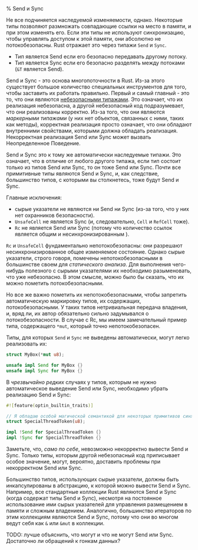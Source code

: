 % Send и Sync

Не все подчиняется наследуемой изменяемости, однако. Некоторые типы позволяют
размножать совпадающие ссылки на место в памяти, и при этом изменять его. Если эти типы не
используют синхронизацию, чтобы управлять доступом к этой памяти, они абсолютно не
потокобезопасны. Rust отражает это через типажи `Send` и `Sync`.

* Тип является Send если его безопасно передавать другому потоку.
* Тип является Sync если его безопасно разделять между потоками (`&T` является 
Send).

Send и Sync - это основа многопоточности в Rust. Из-за этого существует
большое количество специальных инструментов для того, чтобы заставить их
работать правильно. Первый и самый главный - это то, что они являются
[небезопасными типажами][unsafe traits]. Это означает, что их реализация небезопасна, а другой
небезопасный код подразумевает, что они реализованы корректно. Из-за того, что
они являются *маркерными типажами* (у них нет объектов, связанных с ними, таких
как методы), корректная реализация просто означает, что они обладают внутренними
свойствами, которыми должна обладать реализация. Некорректная реализация Send
или Sync может вызвать Неопределенное Поведение.

Send и Sync это к тому же автоматически наследуемые типажи. Это означает, что в
отличие от любого другого типажа, если тип состоит только из типов Send или
Sync, то он тоже Send или Sync. Почти все примитивные типы являются Send и Sync,
и, как следствие, большинство типов, с которыми вы столкнетесь, тоже будут Send
и Sync.

Главные исключения:

* сырые указатели не являются ни Send ни Sync (из-за того, что у них нет 
охранников безопасности).
* `UnsafeCell` не является Sync (и, следовательно, `Cell` и `RefCell` тоже).
* `Rc` не является Send или Sync (потому что количество ссылок является общим 
и несинхронизированным ).

`Rc` и `UnsafeCell` фундаментально непотокобезопасны: они разрешают
несинхронизированное общее изменяемое состояние. Однако сырые указатели, строго
говоря, помечены непотокобезопасными в большинстве своем для *статического
анализа*. Для выполнения чего-нибудь полезного с сырыми указателями их
необходимо разыменовать, что уже небезопасно. В этом смысле, можно было бы сказать, 
что их можно пометить потокобезопасными.

Но все же важно пометить их непотокобезопасными, чтобы запретить автоматическую
маркировку типов, их содержащих, потокобезопасными. У таких типов нетривиальная
передача владения, и, вряд ли, их автор обязательно сильно задумывался о
потокобезопасности. В случае с Rc, мы имеем замечательный пример типа,
содержащего `*mut`, который точно непотокобезопасен.

Типы, для которых `Send` и `Sync` не выведены автоматически, могут легко реализовать их:

```rust
struct MyBox(*mut u8);

unsafe impl Send for MyBox {}
unsafe impl Sync for MyBox {}
```

В *чрезвычайно редких* случаях у типов, которым не нужно автоматическое
выведение Send или Sync, необходимо убрать реализацию Send и Sync:

```rust
#![feature(optin_builtin_traits)]

// Я обладаю особой магической семантикой для некоторых примитивов синхронизации!
struct SpecialThreadToken(u8);

impl !Send for SpecialThreadToken {}
impl !Sync for SpecialThreadToken {}
```

Заметьте, что, *само по себе*, невозможно некорректно вывести Send и Sync.
Только типы,  которым другой небезопасный код приписывает особое значение,
могут, вероятно, доставить проблемы при некорректном Send или Sync.

Большинство типов, использующих сырые указатели, должны быть инкапсулированы в
абстракцию, к которой можно вывести Send и Sync. Например, все стандартные
коллекции Rust являются Send и Sync (когда содержат типы Send и Sync), несмотря
на постоянное использование ими сырых указателей для управления размещением в
памяти и сложным владением. Аналогично, большинство итераторов по этим
коллекциям являются Send и Sync, потому что они во многом ведут себя как `&` или
`&mut` в коллекции.

TODO: лучше объяснить, что могут и что не могут Send или Sync. Достаточно ли
обращений к гонкам данных?

[unsafe traits]: safe-unsafe-meaning.html
